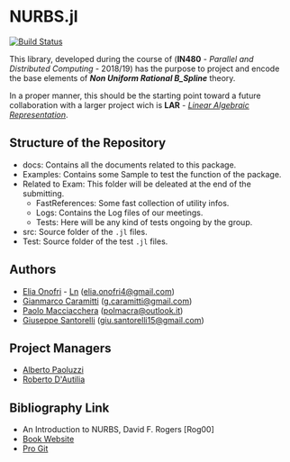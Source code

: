 # NURBS.jl
[![Build Status](https://travis-ci.org/eOnofri04/NURBS.jl.svg?branch=master)](https://travis-ci.org/eOnofri04/NURBS.jl)


This library, developed during the course of (**IN480** - _Parallel and Distributed Computing_ - 2018/19) has the purpose to project and encode the base elements of **_Non Uniform Rational B_Spline_** theory.

In a proper manner, this should be the starting point toward a future collaboration with a larger project wich is **LAR** - [_Linear Algebraic Representation_](https://github.com/cvdlab/LinearAlgebraicRepresentation.jl).

## Structure of the Repository

 - docs: Contains all the documents related to this package.
 - Examples: Contains some Sample to test the function of the package.
 - Related to Exam: This folder will be deleated at the end of the submitting.
   - FastReferences: Some fast collection of utility infos.
   - Logs: Contains the Log files of our meetings.
   - Tests: Here will be any kind of tests ongoing by the group.
 - src: Source folder of the `.jl` files.
 - Test: Source folder of the test `.jl` files.


## Authors
 - [Elia Onofri](https://github.com/eOnofri04) - [Ln](https://www.linkedin.com/in/elia-onofri-80b403173/) (elia.onofri4@gmail.com)
 - [Gianmarco Caramitti](https://github.com/cgianmarco) (g.caramitti@gmail.com)
 - [Paolo Macciacchera](https://github.com/pmacciacchera) (polmacra@outlook.it)
 - [Giuseppe Santorelli](https://github.com/giusantorelli) (giu.santorelli15@gmail.com)

## Project Managers
 - [Alberto Paoluzzi](https://github.com/apaoluzzi)
 - [Roberto D'Autilia](https://github.com/rdautilia)
 
## Bibliography Link
 - An Introduction to NURBS, David F. Rogers [Rog00]
 - [Book Website](http://www.nar-associates.com/nurbs/)
 - [Pro Git](https://git-scm.com/book/en/v2)
